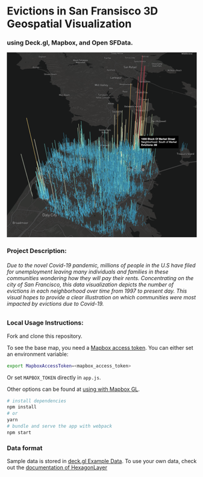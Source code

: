 # Evictions in San Fransisco 3D Geospatial Visualization 

### using Deck.gl, Mapbox, and Open SFData.

![](images/EvictionsVisual.png)

### Project Description:

###### Due to the novel Covid-19 pandemic, millions of people in the U.S have filed for unemployment leaving many individuals and families in these communities wondering how they will pay their rents. Concentrating on the city of San Francisco, this data visualization depicts the number of evictions in each neighborhood over time from 1997 to present day. This visual hopes to provide a clear illustration on which communities were most impacted by evictions due to Covid-19.

### Local Usage Instructions:

Fork and clone this repository.

To see the base map, you need a [Mapbox access token](https://docs.mapbox.com/help/how-mapbox-works/access-tokens/). You can either set an environment variable:

```bash
export MapboxAccessToken=<mapbox_access_token>
```

Or set `MAPBOX_TOKEN` directly in `app.js`.

Other options can be found at [using with Mapbox GL](../../../docs/get-started/using-with-mapbox-gl.md).

```bash
# install dependencies
npm install
# or
yarn
# bundle and serve the app with webpack
npm start
```

### Data format

Sample data is stored in [deck.gl Example Data](https://github.com/leerach/sf-evictions/blob/master/data/Eviction_Notices.geojson). To use your own data, check out
the [documentation of HexagonLayer](../../../docs/layers/hexagon-layer.md)
